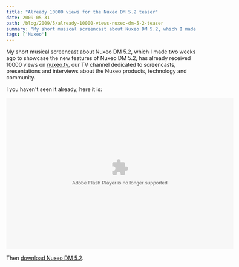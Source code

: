 ```yaml
---
title: "Already 10000 views for the Nuxeo DM 5.2 teaser"
date: 2009-05-31
path: /blog/2009/5/already-10000-views-nuxeo-dm-5-2-teaser
summary: "My short musical screencast about Nuxeo DM 5.2, which I made two weeks ago to showcase the new features of Nuxeo DM 5.2, has already received 10000 views on nuxeo.tv, our TV channel dedicated to screencasts, presentations and interviews about the Nuxeo products, technology and community."
tags: ['Nuxeo']
---
```


<p>
My short musical screencast about Nuxeo DM 5.2, which I made two weeks ago to showcase the new features of Nuxeo DM 5.2, has already received 10000 views on <a href="http://nuxeo.blip.tv/">nuxeo.tv</a>, our TV channel dedicated to screencasts, presentations and interviews about the Nuxeo products, technology and community.
</p><p>
I you haven't seen it already, here it is:
</p><p>
<embed src="http://blip.tv/play/g5V_gYK8H4WDYA" type="application/x-shockwave-flash" width="600" height="400" allowscriptaccess="always" allowfullscreen="true"></embed></p><p>
Then <a href="http://www.nuxeo.com/en/downloads/">download Nuxeo DM 5.2</a>.
</p> 

